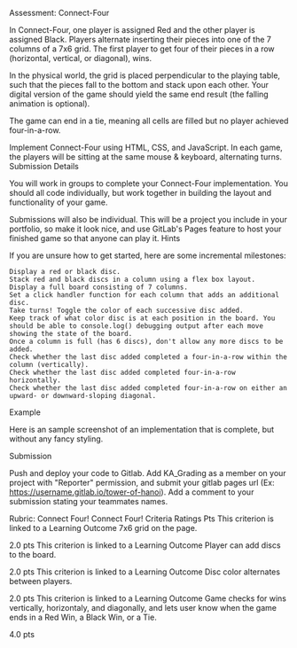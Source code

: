 Assessment: Connect-Four

In Connect-Four, one player is assigned Red and the other player is assigned Black. Players alternate inserting their pieces into one of the 7 columns of a 7x6 grid. The first player to get four of their pieces in a row (horizontal, vertical, or diagonal), wins.

In the physical world, the grid is placed perpendicular to the playing table, such that the pieces fall to the bottom and stack upon each other. Your digital version of the game should yield the same end result (the falling animation is optional).

The game can end in a tie, meaning all cells are filled but no player achieved four-in-a-row.

Implement Connect-Four using HTML, CSS, and JavaScript. In each game, the players will be sitting at the same mouse & keyboard, alternating turns.
Submission Details

You will work in groups to complete your Connect-Four implementation. You should all code individually, but work together in building the layout and functionality of your game.

Submissions will also be individual. This will be a project you include in your portfolio, so make it look nice, and use GitLab's Pages feature to host your finished game so that anyone can play it.
Hints

If you are unsure how to get started, here are some incremental milestones:

    Display a red or black disc.
    Stack red and black discs in a column using a flex box layout.
    Display a full board consisting of 7 columns.
    Set a click handler function for each column that adds an additional disc.
    Take turns! Toggle the color of each successive disc added.
    Keep track of what color disc is at each position in the board. You should be able to console.log() debugging output after each move showing the state of the board.
    Once a column is full (has 6 discs), don't allow any more discs to be added.
    Check whether the last disc added completed a four-in-a-row within the column (vertically).
    Check whether the last disc added completed four-in-a-row horizontally.
    Check whether the last disc added completed four-in-a-row on either an upward- or downward-sloping diagonal.

Example

Here is an sample screenshot of an implementation that is complete, but without any fancy styling.

Submission

Push and deploy your code to Gitlab. Add KA_Grading as a member on your project with "Reporter" permission, and submit your gitlab pages url (Ex: https://username.gitlab.io/tower-of-hanoi). Add a comment to your submission stating your teammates names.


Rubric:
 Connect Four!
Connect Four!
Criteria 	Ratings 	Pts
This criterion is linked to a Learning Outcome 7x6 grid on the page.
	
	
2.0 pts
This criterion is linked to a Learning Outcome Player can add discs to the board.
	
	
2.0 pts
This criterion is linked to a Learning Outcome Disc color alternates between players.
	
	
2.0 pts
This criterion is linked to a Learning Outcome Game checks for wins vertically, horizontaly, and diagonally, and lets user know when the game ends in a Red Win, a Black Win, or a Tie.
	
	
4.0 pts
